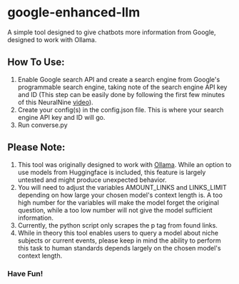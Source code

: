 # google-enhanced-llm
A simple tool designed to give chatbots more information from Google, designed to work with Ollama.


## How To Use:
1. Enable Google search API and create a search engine from Google's programmable search engine, taking note of the search engine API key and ID (This step can be easily done by following the first few minutes of this NeuralNine [video](https://www.youtube.com/watch?v=TddYMNVV14g&t=518s)).
2. Create your config(s) in the config.json file. This is where your search engine API key and ID will go.
3. Run converse.py


## Please Note:
1. This tool was originally designed to work with [Ollama](https://github.com/ollama/ollama). While an option to use models from Huggingface is included, this feature is largely untested and might produce unexpected behavior.
2. You will need to adjust the variables AMOUNT_LINKS and LINKS_LIMIT depending on how large your chosen model's context length is. A too high number for the variables will make the model forget the original question, while a too low number will not give the model sufficient information.
4. Currently, the python script only scrapes the p tag from found links.
5. While in theory this tool enables users to query a model about niche subjects or current events, please keep in mind the ability to perform this task to human standards depends largely on the chosen model's context length.


### Have Fun!
